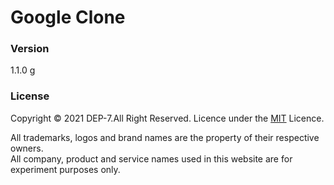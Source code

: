# Google Clone

### Version
1.1.0
g
### License 
Copyright © 2021 DEP-7.All Right Reserved.
Licence under the [MIT](LICENSE.txt) Licence.

All trademarks, logos and brand names are the property of their respective owners.
<br> All company, product and service names used in this website are for experiment purposes only.